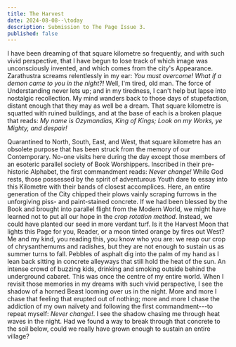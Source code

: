 ```yaml
---
title: The Harvest
date: 2024-08-08--\today
description: Submission to The Page Issue 3.
published: false
---
```


I have been dreaming of that square kilometre so frequently, and with such vivid perspective, that I have begun to lose track of which image was unconsciously invented, and which comes from the city's Appearance. Zarathustra screams relentlessly in my ear: *You must overcome! What if a demon came to you in the night?!* Well, I'm tired, old man. The force of Understanding never lets up; and in my tiredness, I can't help but lapse into nostalgic recollection. My mind wanders back to those days of stupefaction, distant enough that they may as well be a dream. That square kilometre is squatted with ruined buildings, and at the base of each is a broken plaque that reads: *My name is Ozymandias, King of Kings; Look on my Works, ye Mighty, and despair!* 

Quarantined to North, South, East, and West, that square kilometre has an obsolete purpose that has been struck from the memory of our Contemporary. No-one visits here during the day except those members of an esoteric parallel society of Book Worshippers. Inscribed in their pre-historic Alphabet, the first commandment reads: *Never change!* While God rests, those possessed by the spirit of adventurous Youth dare to essay into this Kilometre with their bands of closest accomplices. Here, an entire generation of the City chipped their plows vainly scraping furrows in the unforgiving piss- and paint-stained concrete. If we had been blessed by the Book and brought into parallel flight from the Modern World, we might have learned not to put all our hope in the *crop rotation method*. Instead, we could have planted our seed in more verdant turf. Is it the Harvest Moon that lights this Page for you, Reader, or a moon tinted orange by fires out West? Me and my kind, you reading this, you know who you are: we reap our crop of chrysanthemums and radishes, but they are not enough to sustain us as summer turns to fall. Pebbles of asphalt dig into the palm of my hand as I lean back sitting in concrete alleyways that still hold the heat of the sun. An intense crowd of buzzing kids, drinking and smoking outside behind the underground cabaret. This was once the centre of my entire world. When I revisit those memories in my dreams with such vivid perspective, I see the shadow of a horned Beast looming over us in the night. More and more I chase that feeling that erupted out of nothing; more and more I chase the addiction of my own naïvety and following the first commandment---to repeat myself: *Never change!*. I see the shadow chasing me through heat waves in the night. Had we found a way to break through that concrete to the soil below, could we really have grown enough to sustain an entire village?
